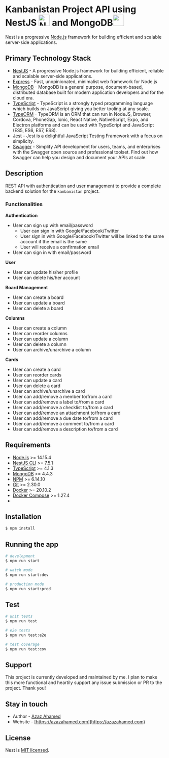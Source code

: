 <link rel="stylesheet" href="https://cdn.jsdelivr.net/gh/devicons/devicon@v2.15.1/devicon.min.css">

<h1 align="left">Kanbanistan Project API using NestJS <img src="https://nestjs.com/img/logo-small.svg" width="35" alt="Nest Logo" /> and MongoDB<img src="https://cdn.jsdelivr.net/gh/devicons/devicon/icons/mongodb/mongodb-original.svg" width="35"/>

</h1>

<p align="left">Nest is a progressive <a href="http://nodejs.org" target="_blank">Node.js</a> framework for building efficient and scalable server-side applications.</p>

## Primary Technology Stack

- <i class="devicon-nestjs-plain colored"></i> [NestJS](https://nestjs.com/) - A progressive Node.js framework for building efficient, reliable and scalable server-side applications.
- <i class="devicon-express-original colored"></i> [Express](https://expressjs.com/) - Fast, unopinionated, minimalist web framework for Node.js
- <i class="devicon-mongodb-plain-wordmark colored"></i> [MongoDB](https://www.mongodb.com/) - MongoDB is a general purpose, document-based, distributed database built for modern application developers and for the cloud era.
- <i class="devicon-typescript-plain colored"></i> [TypeScript](https://www.typescriptlang.org/) - TypeScript is a strongly typed programming language which builds on JavaScript giving you better tooling at any scale.
- [TypeORM](https://typeorm.io/#/) - TypeORM is an ORM that can run in NodeJS, Browser, Cordova, PhoneGap, Ionic, React Native, NativeScript, Expo, and Electron platforms and can be used with TypeScript and JavaScript (ES5, ES6, ES7, ES8).
- <i class="devicon-jest-plain colored"></i> [Jest](https://jestjs.io/) - Jest is a delightful JavaScript Testing Framework with a focus on simplicity.
- [Swagger](https://swagger.io/) - Simplify API development for users, teams, and enterprises with the Swagger open source and professional toolset. Find out how Swagger can help you design and document your APIs at scale.

## Description

REST API with authentication and user management to provide a complete backend solution for the
`kanbanistan` project.

### Functionalities

**Authentication**

- User can sign up with email/password
  - User can sign in with Google/Facebook/Twitter
  - User sign in with Google/Facebook/Twitter will be linked to the same account if the email is the same
  - User will receive a confirmation email
- User can sign in with email/password

**User**

- User can update his/her profile
- User can delete his/her account

**Board Management**

- User can create a board
- User can update a board
- User can delete a board

**Columns**

- User can create a column
- User can reorder columns
- User can update a column
- User can delete a column
- User can archive/unarchive a column

**Cards**

- User can create a card
- User can reorder cards
- User can update a card
- User can delete a card
- User can archive/unarchive a card
- User can add/remove a member to/from a card
- User can add/remove a label to/from a card
- User can add/remove a checklist to/from a card
- User can add/remove an attachment to/from a card
- User can add/remove a due date to/from a card
- User can add/remove a comment to/from a card
- User can add/remove a description to/from a card

## Requirements

- [Node.js](https://nodejs.org/en/) >= 14.15.4
- [NestJS CLI](https://docs.nestjs.com/cli/overview) >= 7.5.1
- [TypeScript](https://www.typescriptlang.org/) >= 4.1.3
- [MongoDB](https://www.mongodb.com/) >= 4.4.3
- [NPM](https://www.npmjs.com/) >= 6.14.10
- [Git](https://git-scm.com/) >= 2.30.0
- [Docker](https://www.docker.com/) >= 20.10.2
- [Docker Compose](https://docs.docker.com/compose/) >= 1.27.4
-

## Installation

```bash
$ npm install
```

## Running the app

```bash
# development
$ npm run start

# watch mode
$ npm run start:dev

# production mode
$ npm run start:prod
```

## Test

```bash
# unit tests
$ npm run test

# e2e tests
$ npm run test:e2e

# test coverage
$ npm run test:cov
```

## Support

This project is currently developed and maintained by me. I plan to make this more functional and heartily support any issue submission or PR to the project. Thank you!

## Stay in touch

- Author - [Azaz Ahamed](https://azazahamed.com)
- Website - [https://azazahamed.com](https://azazahamed.com)
<!-- - Twitter - [@nestframework](https://twitter.com/nestframework) -->

## License

Nest is [MIT licensed](LICENSE).
